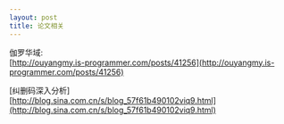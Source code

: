 ```yaml
---
layout: post
title: 论文相关
---
```


伽罗华域:<br>
[http://ouyangmy.is-programmer.com/posts/41256](http://ouyangmy.is-programmer.com/posts/41256)
<br>

[纠删码深入分析]<br>
[http://blog.sina.com.cn/s/blog_57f61b490102viq9.html](http://blog.sina.com.cn/s/blog_57f61b490102viq9.html)
<br>